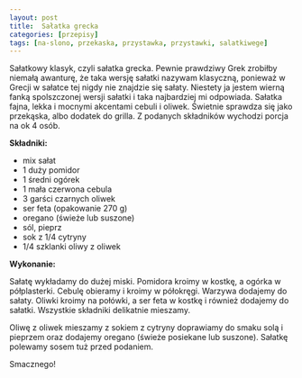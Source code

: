 ```yaml
---
layout: post
title:  Sałatka grecka
categories: [przepisy]
tags: [na-slono, przekaska, przystawka, przystawki, salatkiwege]
---
```

Sałatkowy klasyk, czyli sałatka grecka. Pewnie prawdziwy Grek zrobiłby niemałą awanturę, że taka wersję sałatki nazywam klasyczną, ponieważ w Grecji w sałatce tej nigdy nie znajdzie się sałaty. Niestety ja jestem wierną fanką spolszczonej wersji sałatki i taka najbardziej mi odpowiada. Sałatka fajna, lekka i mocnymi akcentami cebuli i oliwek. Świetnie sprawdza się jako przekąska, albo dodatek do grilla. Z podanych składników wychodzi porcja na ok 4 osób.

**Składniki:**

* mix sałat
* 1 duży pomidor
* 1 średni ogórek
* 1 mała czerwona cebula
* 3 garści czarnych oliwek
* ser feta (opakowanie 270 g)
* oregano (świeże lub suszone)
* sól, pieprz
* sok z 1/4 cytryny
* 1/4 szklanki oliwy z oliwek

**Wykonanie:**

Sałatę wykładamy do dużej miski. Pomidora kroimy w kostkę, a ogórka w półplasterki. Cebulę obieramy i kroimy w półokręgi. Warzywa dodajemy do sałaty. Oliwki kroimy na połówki, a ser feta w kostkę i również dodajemy do sałatki. Wszystkie składniki delikatnie mieszamy.

Oliwę z oliwek mieszamy z sokiem z cytryny doprawiamy do smaku solą i pieprzem oraz dodajemy oregano (świeże posiekane lub suszone). Sałatkę polewamy sosem tuż przed podaniem.

Smacznego!